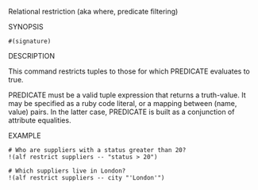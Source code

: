 
Relational restriction (aka where, predicate filtering)

SYNOPSIS

    #(signature)

DESCRIPTION

This command restricts tuples to those for which PREDICATE evaluates to 
true.

PREDICATE must be a valid tuple expression that returns a truth-value. It 
may be specified as a ruby code literal, or a mapping between (name, value) 
pairs. In the latter case, PREDICATE is built as a conjunction of attribute 
equalities.

EXAMPLE

    # Who are suppliers with a status greater than 20?
    !(alf restrict suppliers -- "status > 20")

    # Which suppliers live in London?
    !(alf restrict suppliers -- city "'London'")

